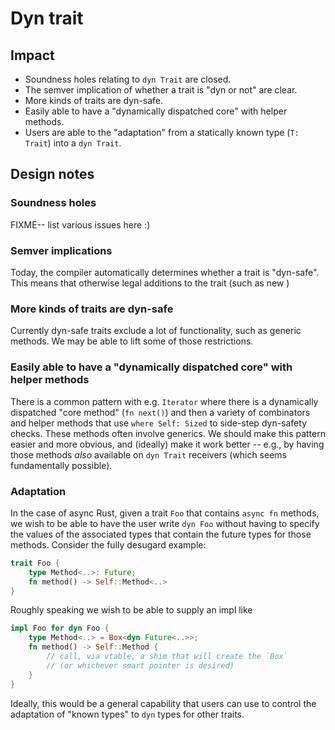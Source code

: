 # Dyn trait

## Impact

* Soundness holes relating to `dyn Trait` are closed.
* The semver implication of whether a trait is "dyn or not" are clear.
* More kinds of traits are dyn-safe.
* Easily able to have a "dynamically dispatched core" with helper methods.
* Users are able to the "adaptation" from a statically known type (`T: Trait`) into a `dyn Trait`.

## Design notes

### Soundness holes

FIXME-- list various issues here :)

### Semver implications

Today, the compiler automatically determines whether a trait is "dyn-safe". This means that otherwise legal additions to the trait (such as new )

### More kinds of traits are dyn-safe

Currently dyn-safe traits exclude a lot of functionality, such as generic methods. We may be able to lift some of those restrictions.

### Easily able to have a "dynamically dispatched core" with helper methods

There is a common pattern with e.g. `Iterator` where there is a dynamically dispatched "core method" (`fn next()`) and then a variety of combinators and helper methods that use `where Self: Sized` to side-step dyn-safety checks. These methods often involve generics. We should make this pattern easier and more obvious, and (ideally) make it work better -- e.g., by having those methods *also* available on `dyn Trait` receivers (which seems fundamentally possible).

### Adaptation

In the case of async Rust, given a trait `Foo` that contains `async fn` methods, we wish to be able to have the user write `dyn Foo` without having to specify the values of the associated types that contain the future types for those methods. Consider the fully desugard example:

```rust
trait Foo {
    type Method<..>: Future;
    fn method() -> Self::Method<..>
}
```

Roughly speaking we wish to be able to supply an impl like

```rust
impl Foo for dyn Foo {
    type Method<..> = Box<dyn Future<..>>;
    fn method() -> Self::Method {
        // call, via vtable, a shim that will create the `Box`
        // (or whichever smart pointer is desired)
    }
}
```

Ideally, this would be a general capability that users can use to control the adaptation of "known types" to `dyn` types for other traits.
